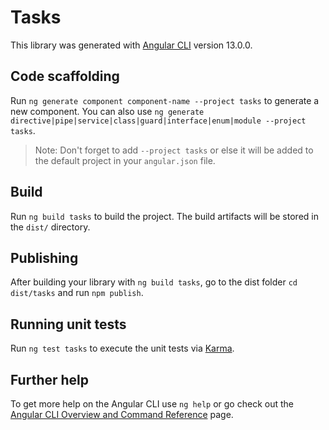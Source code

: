 # Tasks

This library was generated with [Angular CLI](https://github.com/angular/angular-cli) version 13.0.0.

## Code scaffolding

Run `ng generate component component-name --project tasks` to generate a new component. You can also use `ng generate directive|pipe|service|class|guard|interface|enum|module --project tasks`.
> Note: Don't forget to add `--project tasks` or else it will be added to the default project in your `angular.json` file. 

## Build

Run `ng build tasks` to build the project. The build artifacts will be stored in the `dist/` directory.

## Publishing

After building your library with `ng build tasks`, go to the dist folder `cd dist/tasks` and run `npm publish`.

## Running unit tests

Run `ng test tasks` to execute the unit tests via [Karma](https://karma-runner.github.io).

## Further help

To get more help on the Angular CLI use `ng help` or go check out the [Angular CLI Overview and Command Reference](https://angular.io/cli) page.
